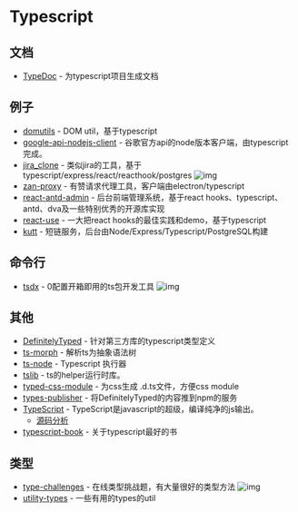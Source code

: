 # Typescript


##  文档

- [TypeDoc](https://github.com/TypeStrong/TypeDoc) - 为typescript项目生成文档

## 例子

- [domutils](https://github.com/fb55/domutils) - DOM util，基于typescript
- [google-api-nodejs-client](https://github.com/googleapis/google-api-nodejs-client) - 谷歌官方api的node版本客户端，由typescript完成。
- [jira_clone](https://github.com/oldboyxx/jira_clone) - 类似jira的工具，基于typescript/express/react/reacthook/postgres ![img](https://img.shields.io/github/stars/oldboyxx/jira_clone)
- [zan-proxy](https://github.com/youzan/zan-proxy) - 有赞请求代理工具，客户端由electron/typescript
- [react-antd-admin](https://github.com/liuguanhua/react-antd-admin) - 后台前端管理系统，基于react hooks、typescript、antd、dva及一些特别优秀的开源库实现
- [react-use](https://github.com/streamich/react-use) - 一大把react hooks的最佳实践和demo，基于typescript
- [kutt](https://github.com/thedevs-network/kutt) - 短链服务，后台由Node/Express/Typescript/PostgreSQL构建

## 命令行

- [tsdx](https://github.com/formium/tsdx) - 0配置开箱即用的ts包开发工具 ![img](https://img.shields.io/github/stars/formium/tsdx)

## 其他

- [DefinitelyTyped](https://github.com/DefinitelyTyped/DefinitelyTyped) - 针对第三方库的typescript类型定义
- [ts-morph](https://github.com/dsherret/ts-morph) - 解析ts为抽象语法树
- [ts-node](https://www.npmjs.com/package/ts-node) - Typescript 执行器
- [tslib](https://github.com/Microsoft/tslib) - ts的helper运行时库。
- [typed-css-module](https://github.com/Quramy/typed-css-modules) - 为css生成 .d.ts文件，方便css module
- [types-publisher](https://github.com/microsoft/types-publisher) - 将DefinitelyTyped的内容推到npm的服务
- [TypeScript](https://github.com/Microsoft/TypeScript) - TypeScript是javascript的超级，编译纯净的js输出。
    - [源码分析](https://github.com/FunnyLiu/TypeScript/tree/readsource)
- [typescript-book](https://github.com/basarat/typescript-book) - 关于typescript最好的书

## 类型

- [type-challenges](https://github.com/type-challenges/type-challenges) - 在线类型挑战题，有大量很好的类型方法 ![img](https://img.shields.io/github/stars/type-challenges/type-challenges)
- [utility-types](https://github.com/piotrwitek/utility-types) - 一些有用的types的util